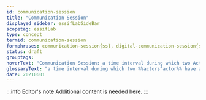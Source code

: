```yaml
---
id: communication-session
title: "Communication Session"
displayed_sidebar: essifLabSideBar
scopetag: essifLab
type: concept
termid: communication-session
formphrases: communication-session{ss}, digital-communication-session{ss}
status: draft
grouptags:
hoverText: "Communication Session: a time interval during which two Actors have an established Communication Channel that does not exist outside of that time interval."
glossaryText: "a time interval during which two %%actors^actor%% have an established %%communication channel^communication-channel%% that does not exist outside of that time interval."
date: 20210601
---
```


:::info Editor's note
Additional content is needed here.
:::
